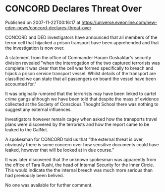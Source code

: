# CONCORD Declares Threat Over
Published on 2007-11-22T00:16:17 at https://universe.eveonline.com/new-eden-news/concord-declares-threat-over

CONCORD and DED investigators have announced that all members of the terror cell that hijacked a prison transport have been apprehended and that the investigation is now over. 

A statement from the office of Commander Haram Goskaktar's security division revealed "when the interrogation of the two captured terrorists was complete it was clear that the cell was formed specifically to breach and hijack a prison service transport vessel. Whilst details of the transport are classified we can state that all passengers on board the vessel have been accounted for." 

It was originally rumored that the terrorists may have been linked to cartel crime gangs although we have been told that despite the mass of evidence collected at the Society of Conscious Thought School there was nothing to suggest any external influences. 

Investigators however remain cagey when asked how the transports travel plans were discovered by the terrorists and how the report came to be leaked to the GalNet. 

A spokesman for CONCORD told us that "the external threat is over, obviously there is some concern over how sensitive documents could have leaked, however that will be looked at in due course." 

It was later discovered that the unknown spokesman was apparently from the office of Tara Rushi, the head of Internal Security for the Inner Circle. This would indicate the the internal breech was much more serious than had previously been belived. 

No one was available for further comment.
